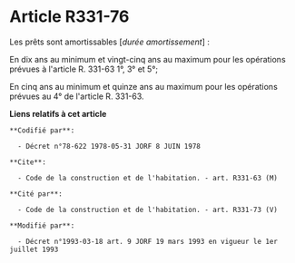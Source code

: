 # Article R331-76

Les prêts sont amortissables [*durée amortissement*] :

En dix ans au minimum et vingt-cinq ans au maximum pour les opérations prévues à l'article R. 331-63 1°, 3° et 5°;

En cinq ans au minimum et quinze ans au maximum pour les opérations prévues au 4° de l'article R. 331-63.

**Liens relatifs à cet article**

	**Codifié par**:

	  - Décret n°78-622 1978-05-31 JORF 8 JUIN 1978

	**Cite**:

	  - Code de la construction et de l'habitation. - art. R331-63 (M)

	**Cité par**:

	  - Code de la construction et de l'habitation. - art. R331-73 (V)

	**Modifié par**:

	  - Décret n°1993-03-18 art. 9 JORF 19 mars 1993 en vigueur le 1er juillet 1993

